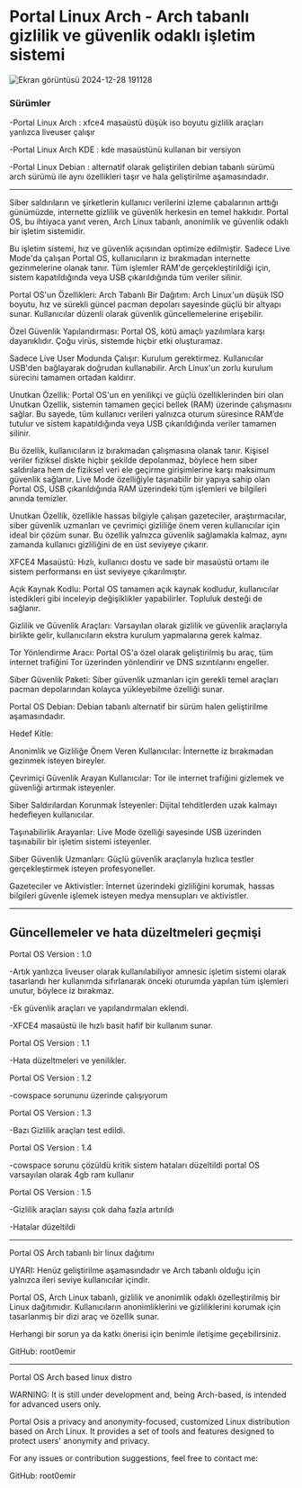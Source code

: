<h1>Portal Linux Arch - Arch tabanlı gizlilik ve güvenlik odaklı işletim sistemi</h1>

![Ekran görüntüsü 2024-12-28 191128](https://github.com/user-attachments/assets/76b68373-e609-45da-b605-5ed4194ae401)

<h3>Sürümler</h3>

-Portal Linux Arch : xfce4 masaüstü düşük iso boyutu gizlilik araçları yanlızca liveuser çalışır

-Portal Linux Arch KDE : kde masaüstünü kullanan bir versiyon

-Portal Linux Debian : alternatif olarak geliştirilen debian tabanlı sürümü arch sürümü ile aynı özellikleri taşır ve hala geliştirilme aşamasındadır.

----
Siber saldırıların ve şirketlerin kullanıcı verilerini izleme çabalarının arttığı günümüzde, internette gizlilik ve güvenlik herkesin en temel hakkıdır. Portal OS, bu ihtiyaca yanıt veren, Arch Linux tabanlı, anonimlik ve güvenlik odaklı bir işletim sistemidir.

Bu işletim sistemi, hız ve güvenlik açısından optimize edilmiştir. Sadece Live Mode'da çalışan Portal OS, kullanıcıların iz bırakmadan internette gezinmelerine olanak tanır. Tüm işlemler RAM'de gerçekleştirildiği için, sistem kapatıldığında veya USB çıkarıldığında tüm veriler silinir.

Portal OS'un Özellikleri:
Arch Tabanlı Bir Dağıtım:
Arch Linux'un düşük ISO boyutu, hız ve sürekli güncel pacman depoları sayesinde güçlü bir altyapı sunar. Kullanıcılar düzenli olarak güvenlik güncellemelerine erişebilir.

Özel Güvenlik Yapılandırması:
Portal OS, kötü amaçlı yazılımlara karşı dayanıklıdır. Çoğu virüs, sistemde hiçbir etki oluşturamaz.

Sadece Live User Modunda Çalışır:
Kurulum gerektirmez. Kullanıcılar USB'den bağlayarak doğrudan kullanabilir. Arch Linux'un zorlu kurulum sürecini tamamen ortadan kaldırır.

Unutkan Özellik:
Portal OS'un en yenilikçi ve güçlü özelliklerinden biri olan Unutkan Özellik, sistemin tamamen geçici bellek (RAM) üzerinde çalışmasını sağlar. Bu sayede, tüm kullanıcı verileri yalnızca oturum süresince RAM’de tutulur ve sistem kapatıldığında veya USB çıkarıldığında veriler tamamen silinir.

Bu özellik, kullanıcıların iz bırakmadan çalışmasına olanak tanır. Kişisel veriler fiziksel diskte hiçbir şekilde depolanmaz, böylece hem siber saldırılara hem de fiziksel veri ele geçirme girişimlerine karşı maksimum güvenlik sağlanır. Live Mode özelliğiyle taşınabilir bir yapıya sahip olan Portal OS, USB çıkarıldığında RAM üzerindeki tüm işlemleri ve bilgileri anında temizler.

Unutkan Özellik, özellikle hassas bilgiyle çalışan gazeteciler, araştırmacılar, siber güvenlik uzmanları ve çevrimiçi gizliliğe önem veren kullanıcılar için ideal bir çözüm sunar. Bu özellik yalnızca güvenlik sağlamakla kalmaz, aynı zamanda kullanıcı gizliliğini de en üst seviyeye çıkarır.

XFCE4 Masaüstü:
Hızlı, kullanıcı dostu ve sade bir masaüstü ortamı ile sistem performansı en üst seviyeye çıkarılmıştır.

Açık Kaynak Kodlu:
Portal OS tamamen açık kaynak kodludur, kullanıcılar istedikleri gibi inceleyip değişiklikler yapabilirler. Topluluk desteği de sağlanır.

Gizlilik ve Güvenlik Araçları:
Varsayılan olarak gizlilik ve güvenlik araçlarıyla birlikte gelir, kullanıcıların ekstra kurulum yapmalarına gerek kalmaz.

Tor Yönlendirme Aracı:
Portal OS'a özel olarak geliştirilmiş bu araç, tüm internet trafiğini Tor üzerinden yönlendirir ve DNS sızıntılarını engeller.

Siber Güvenlik Paketi:
Siber güvenlik uzmanları için gerekli temel araçları pacman depolarından kolayca yükleyebilme özelliği sunar.

Portal OS Debian:
Debian tabanlı alternatif bir sürüm halen geliştirilme aşamasındadır.

Hedef Kitle:

Anonimlik ve Gizliliğe Önem Veren Kullanıcılar: İnternette iz bırakmadan gezinmek isteyen bireyler.

Çevrimiçi Güvenlik Arayan Kullanıcılar: Tor ile internet trafiğini gizlemek ve güvenliği artırmak isteyenler.

Siber Saldırılardan Korunmak İsteyenler: Dijital tehditlerden uzak kalmayı hedefleyen kullanıcılar.

Taşınabilirlik Arayanlar: Live Mode özelliği sayesinde USB üzerinden taşınabilir bir işletim sistemi isteyenler.

Siber Güvenlik Uzmanları: Güçlü güvenlik araçlarıyla hızlıca testler gerçekleştirmek isteyen profesyoneller.

Gazeteciler ve Aktivistler: İnternet üzerindeki gizliliğini korumak, hassas bilgileri güvenle işlemek isteyen medya mensupları ve aktivistler.

----

<h2>Güncellemeler ve hata düzeltmeleri geçmişi</h2>

Portal OS Version : 1.0

-Artık yanlızca liveuser olarak kullanılabiliyor amnesic işletim sistemi olarak tasarlandı her kullanımda sıfırlanarak önceki oturumda yapılan tüm işlemleri unutur, böylece iz bırakmaz.

-Ek güvenlik araçları ve yapılandırmaları eklendi.

-XFCE4 masaüstü ile hızlı basit hafif bir kullanım sunar.

Portal OS Version : 1.1

-Hata düzeltmeleri ve yenilikler.

Portal OS Version : 1.2

-cowspace sorununu üzerinde çalışıyorum

Portal OS Version : 1.3

-Bazı Gizlilik araçları test edildi.

Portal OS Version : 1.4 

-cowspace sorunu çözüldü kritik sistem hataları düzeltildi portal OS  varsayılan olarak 4gb ram kullanır

Portal OS Version : 1.5

-Gizlilik araçları sayısı çok daha fazla artırıldı

-Hatalar düzeltildi

---------------
Portal OS Arch tabanlı bir linux dağıtımı

UYARI:  Henüz geliştirilme aşamasındadır ve Arch tabanlı olduğu için yalnızca ileri seviye kullanıcılar içindir.

Portal OS, Arch Linux tabanlı, gizlilik ve anonimlik odaklı özelleştirilmiş bir Linux dağıtımıdır. Kullanıcıların anonimliklerini ve gizliliklerini korumak için tasarlanmış bir dizi araç ve özellik sunar.

Herhangi bir sorun ya da katkı önerisi için benimle iletişime geçebilirsiniz.

GitHub: root0emir 


--------------------------------------------------------------------------------------------------------------------------------

Portal OS Arch based linux distro

WARNING: It is still under development and, being Arch-based, is intended for advanced users only.

Portal Osis a privacy and anonymity-focused, customized Linux distribution based on Arch Linux. It provides a set of tools and features designed to protect users' anonymity and privacy.

For any issues or contribution suggestions, feel free to contact me:

GitHub: root0emir

